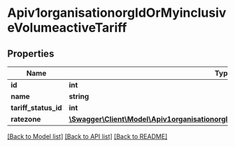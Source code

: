 # Apiv1organisationorgIdOrMyinclusiveVolumeactiveTariff

## Properties
Name | Type | Description | Notes
------------ | ------------- | ------------- | -------------
**id** | **int** |  | [optional] 
**name** | **string** |  | [optional] 
**tariff_status_id** | **int** |  | [optional] 
**ratezone** | [**\Swagger\Client\Model\Apiv1organisationorgIdOrMyinclusiveVolumeactiveTariffRatezone**](Apiv1organisationorgIdOrMyinclusiveVolumeactiveTariffRatezone.md) |  | [optional] 

[[Back to Model list]](../../README.md#documentation-for-models) [[Back to API list]](../../README.md#documentation-for-api-endpoints) [[Back to README]](../../README.md)

